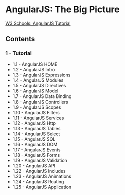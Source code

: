 # AngularJS: The Big Picture

[W3 Schools: AngularJS Tutorial](https://www.w3schools.com/angular/)

## Contents

### 1 - Tutorial

* 1.1 - AngularJS HOME
* 1.2 - AngularJS Intro
* 1.3 - AngularJS Expressions
* 1.4 - AngularJS Modules
* 1.5 - AngularJS Directives
* 1.6 - AngularJS Model
* 1.7 - AngularJS Data Binding
* 1.8 - AngularJS Controllers
* 1.9 - AngularJS Scopes
* 1.10 - AngularJS Filters
* 1.11 - AngularJS Services
* 1.12 - AngularJS Http
* 1.13 - AngularJS Tables
* 1.14 - AngularJS Select
* 1.15 - AngularJS SQL
* 1.16 - AngularJS DOM
* 1.17 - AngularJS Events
* 1.18 - AngularJS Forms
* 1.19 - AngularJS Validation
* 1.20 - AngularJS API
* 1.22 - AngularJS Includes
* 1.23 - AngularJS Animations
* 1.24 - AngularJS Routing
* 1.25 - AngularJS Application